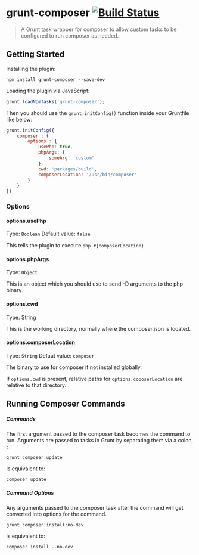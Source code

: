 # grunt-composer [![Build Status](https://travis-ci.org/voceconnect/grunt-composer.png?branch=master)](https://travis-ci.org/voceconnect/grunt-composer)


> A Grunt task wrapper for composer to allow custom tasks to be configured to run composer as needed.

## Getting Started

Installing the plugin:

```shell
npm install grunt-composer --save-dev
```

Loading the plugin via JavaScript:

```js
grunt.loadNpmTasks('grunt-composer');
```

Then you should use the `grunt.initConfig()` function inside your Gruntfile like below:

```js
grunt.initConfig({
    composer : {
        options : {
            usePhp: true,
            phpArgs: {
                someArg: 'custom'
            },
            cwd: 'packages/build',
            composerLocation: '/usr/bin/composer'
        }
    }
})

```
### Options

#### options.usePhp
Type: `Boolean`
Default value: `false`

This tells the plugin to execute `php #{composerLocation}`

#### options.phpArgs
Type: `Object`

This is an object which you should use to send -D arguments to the php binary.

#### options.cwd
Type: String

This is the working directory, normally where the composer.json is located.

#### options.composerLocation
Type: `String`
Defaut value: `composer`

The binary to use for composer if not installed globally.

If `options.cwd` is present, relative paths for `options.coposerLocation` are relative to that directory.

## Running Composer Commands

##### Commands

The first argument passed to the composer task becomes the command to run.  Arguments are passed to tasks in Grunt by separating them via a colon, ```:```.

```shell
grunt composer:update
```

Is equivalent to:

```shell
composer update
```

##### Command Options

Any arguments passed to the composer task after the command will get converted into options for the command.

```shell
grunt composer:install:no-dev
```

Is equivalent to:

```shell
composer install --no-dev
```
